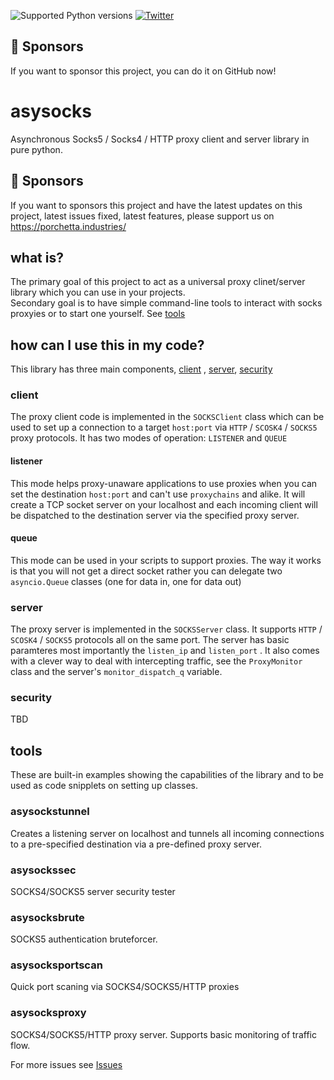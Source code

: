![Supported Python versions](https://img.shields.io/badge/python-3.7+-blue.svg) [![Twitter](https://img.shields.io/twitter/follow/skelsec?label=skelsec&style=social)](https://twitter.com/intent/follow?screen_name=skelsec)

## :triangular_flag_on_post: Sponsors

If you want to sponsor this project, you can do it on GitHub now!

# asysocks
Asynchronous Socks5 / Socks4 / HTTP proxy client and server library in pure python.

## :triangular_flag_on_post: Sponsors

If you want to sponsors this project and have the latest updates on this project, latest issues fixed, latest features, please support us on https://porchetta.industries/


## what is?
The primary goal of this project to act as a universal proxy clinet/server library which you can use in your projects.  
Secondary goal is to have simple command-line tools to interact with socks proxyies or to start one yourself. See [tools](https://github.com/skelsec/asysocks#tools)  

## how can I use this in my code?
This library has three main components, [client](https://github.com/skelsec/asysocks#client) , [server](https://github.com/skelsec/asysocks#server), [security](https://github.com/skelsec/asysocks#security)

### client
The proxy client code is implemented in the `SOCKSClient` class which can be used to set up a connection to a target `host:port` via `HTTP` / `SCOSK4` / `SOCKS5` proxy protocols. It has two modes of operation: `LISTENER` and `QUEUE`

#### listener
This mode helps proxy-unaware applications to use proxies when you can set the destination `host:port` and can't use `proxychains` and alike.
It will create a TCP socket server on your localhost and each incoming client will be dispatched to the destination server via the specified proxy server.  

#### queue
This mode can be used in your scripts to support proxies. The way it works is that you will not get a direct socket rather you can delegate two `asyncio.Queue` classes (one for data in, one for data out)

### server
The proxy server is implemented in the `SOCKSServer` class. It supports `HTTP` / `SCOSK4` / `SOCKS5` protocols all on the same port. The server has basic paramteres most importantly the `listen_ip` and `listen_port` .
It also comes with a clever way to deal with intercepting traffic, see the `ProxyMonitor` class and the server's `monitor_dispatch_q` variable.

### security
TBD

## tools
These are built-in examples showing the capabilities of the library and to be used as code snipplets on setting up classes.
### asysockstunnel
Creates a listening server on localhost and tunnels all incoming connections to a pre-specified destination via a pre-defined proxy server.
### asysockssec
SOCKS4/SOCKS5 server security tester
### asysocksbrute
SOCKS5 authentication bruteforcer.
### asysocksportscan
Quick port scaning via SOCKS4/SOCKS5/HTTP proxies
### asysocksproxy
SOCKS4/SOCKS5/HTTP proxy server. Supports basic monitoring of traffic flow.

For more issues see [Issues](https://github.com/skelsec/asysocks/issues)
